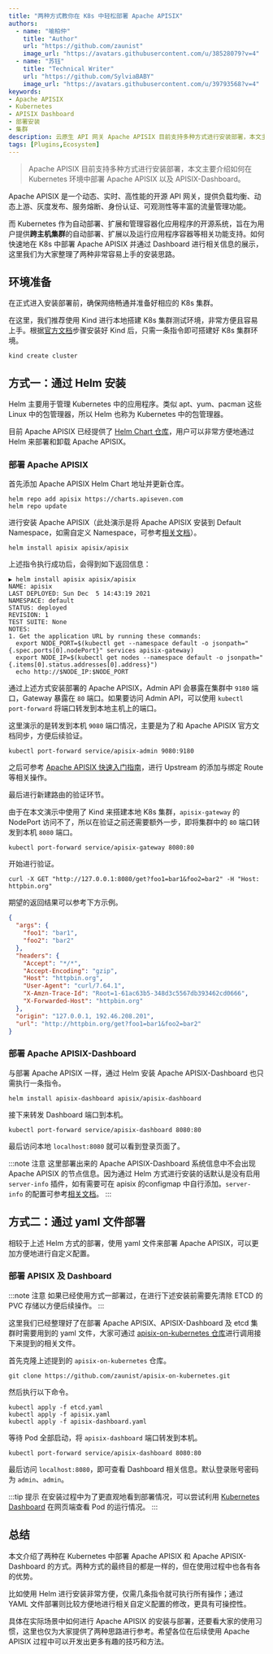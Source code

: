 ```yaml
---
title: "两种方式教你在 K8s 中轻松部署 Apache APISIX"
authors:
  - name: "喻柏仲"
    title: "Author"
    url: "https://github.com/zaunist"
    image_url: "https://avatars.githubusercontent.com/u/38528079?v=4"
  - name: "苏钰"
    title: "Technical Writer"
    url: "https://github.com/SylviaBABY"
    image_url: "https://avatars.githubusercontent.com/u/39793568?v=4"
keywords: 
- Apache APISIX
- Kubernetes
- APISIX Dashboard
- 部署安装
- 集群
description: 云原生 API 网关 Apache APISIX 目前支持多种方式进行安装部署，本文主要介绍如何在 Kubernetes 环境中部署 Apache APISIX 以及 APISIX-Dashboard。
tags: [Plugins,Ecosystem]
---
```


> Apache APISIX 目前支持多种方式进行安装部署，本文主要介绍如何在 Kubernetes 环境中部署 Apache APISIX 以及 APISIX-Dashboard。

<!--truncate-->

Apache APISIX 是一个动态、实时、高性能的开源 API 网关，提供负载均衡、动态上游、灰度发布、服务熔断、身份认证、可观测性等丰富的流量管理功能。

而 Kubernetes 作为自动部署、扩展和管理容器化应用程序的开源系统，旨在为用户提供**跨主机集群**的自动部署、扩展以及运行应用程序容器等相关功能支持。如何快速地在 K8s 中部署 Apache APISIX 并通过 Dashboard 进行相关信息的展示，这里我们为大家整理了两种非常容易上手的安装思路。

## 环境准备

在正式进入安装部署前，确保网络畅通并准备好相应的 K8s 集群。

在这里，我们推荐使用 Kind 进行本地搭建 K8s 集群测试环境，非常方便且容易上手。根据[官方文档](https://kind.sigs.k8s.io/docs/user/quick-start/)步骤安装好 Kind 后，只需一条指令即可搭建好 K8s 集群环境。

```shell
kind create cluster
```

## 方式一：通过 Helm 安装

Helm 主要用于管理 Kubernetes 中的应用程序。类似 apt、yum、pacman 这些 Linux 中的包管理器，所以 Helm 也称为 Kubernetes 中的包管理器。

目前 Apache APISIX 已经提供了 [Helm Chart 仓库](https://github.com/apache/apisix-helm-chart)，用户可以非常方便地通过 Helm 来部署和卸载 Apache APISIX。

### 部署 Apache APISIX

首先添加 Apache APISIX Helm Chart 地址并更新仓库。

```shell
helm repo add apisix https://charts.apiseven.com
helm repo update
```

进行安装 Apache APISIX（此处演示是将 Apache APISIX 安装到 Default Namespace，如需自定义 Namespace，可参考[相关文档](https://kubernetes.io/docs/tasks/administer-cluster/namespaces/#creating-a-new-namespace)）。

```shell
helm install apisix apisix/apisix
```

上述指令执行成功后，会得到如下返回信息：

```shell
▶ helm install apisix apisix/apisix
NAME: apisix
LAST DEPLOYED: Sun Dec  5 14:43:19 2021
NAMESPACE: default
STATUS: deployed
REVISION: 1
TEST SUITE: None
NOTES:
1. Get the application URL by running these commands:
  export NODE_PORT=$(kubectl get --namespace default -o jsonpath="{.spec.ports[0].nodePort}" services apisix-gateway)
  export NODE_IP=$(kubectl get nodes --namespace default -o jsonpath="{.items[0].status.addresses[0].address}")
  echo http://$NODE_IP:$NODE_PORT
```

通过上述方式安装部署的 Apache APISIX，Admin API 会暴露在集群中 `9180` 端口，Gateway 暴露在 `80` 端口。如果要访问 Admin API，可以使用 `kubectl port-forward` 将端口转发到本地主机上的端口。

这里演示的是转发到本机 `9080` 端口情况，主要是为了和 Apache APISIX 官方文档同步，方便后续验证。

```shell
kubectl port-forward service/apisix-admin 9080:9180
```

之后可参考 [Apache APISIX 快速入门指南](https://apisix.apache.org/zh/docs/apisix/getting-started/)，进行 Upstream 的添加与绑定 Route 等相关操作。

最后进行新建路由的验证环节。

由于在本文演示中使用了 Kind 来搭建本地 K8s 集群，`apisix-gateway` 的 NodePort 访问不了，所以在验证之前还需要额外一步，即将集群中的 `80` 端口转发到本机 `8080` 端口。

```shell
kubectl port-forward service/apisix-gateway 8080:80
```

开始进行验证。

```shell
curl -X GET "http://127.0.0.1:8080/get?foo1=bar1&foo2=bar2" -H "Host: httpbin.org"
```

期望的返回结果可以参考下方示例。

```json
{
  "args": {
    "foo1": "bar1",
    "foo2": "bar2"
  },
  "headers": {
    "Accept": "*/*",
    "Accept-Encoding": "gzip",
    "Host": "httpbin.org",
    "User-Agent": "curl/7.64.1",
    "X-Amzn-Trace-Id": "Root=1-61ac63b5-348d3c5567db393462cd0666",
    "X-Forwarded-Host": "httpbin.org"
  },
  "origin": "127.0.0.1, 192.46.208.201",
  "url": "http://httpbin.org/get?foo1=bar1&foo2=bar2"
}
```

### 部署 Apache APISIX-Dashboard

与部署 Apache APISIX 一样，通过 Helm 安装 Apache APISIX-Dashboard 也只需执行一条指令。

```shell
helm install apisix-dashboard apisix/apisix-dashboard
```

接下来转发 Dashboard 端口到本机。

```shell
kubectl port-forward service/apisix-dashboard 8080:80
```

最后访问本地 `localhost:8080` 就可以看到登录页面了。

:::note 注意
这里部署出来的 Apache APISIX-Dashboard 系统信息中不会出现 Apache APISIX 的节点信息。因为通过 Helm 方式进行安装的话默认是没有启用 `server-info` 插件，如有需要可在 apisix 的configmap 中自行添加。`server-info` 的配置可参考[相关文档](https://apisix.apache.org/docs/apisix/plugins/server-info/)。
:::

## 方式二：通过 yaml 文件部署

相较于上述 Helm 方式的部署，使用 yaml 文件来部署 Apache APISIX，可以更加方便地进行自定义配置。

### 部署 APISIX 及 Dashboard

:::note 注意
如果已经使用方式一部署过，在进行下述安装前需要先清除 ETCD 的 PVC 存储以方便后续操作。
:::

这里我们已经整理好了在部署 Apache APISIX、APISIX-Dashboard 及 etcd 集群时需要用到的 yaml 文件，大家可通过 [apisix-on-kubernetes 仓库](https://github.com/zaunist/apisix-on-kubernetes)进行调用接下来提到的相关文件。

首先克隆上述提到的 `apisix-on-kubernetes` 仓库。

```shell
git clone https://github.com/zaunist/apisix-on-kubernetes.git
```

然后执行以下命令。

```shell
kubectl apply -f etcd.yaml
kubectl apply -f apisix.yaml
kubectl apply -f apisix-dashboard.yaml
```

等待 Pod 全部启动，将 `apisix-dashboard` 端口转发到本机。

```shell
kubectl port-forward service/apisix-dashboard 8080:80
```

最后访问 `localhost:8080`，即可查看 Dashboard 相关信息。默认登录账号密码为 `admin`、`admin`。

:::tip 提示
在安装过程中为了更直观地看到部署情况，可以尝试利用 [Kubernetes Dashboard](https://github.com/kubernetes/dashboard) 在网页端查看 Pod 的运行情况。
:::

## 总结

本文介绍了两种在 Kubernetes 中部署 Apache APISIX 和 Apache APISIX-Dashboard 的方式。两种方式的最终目的都是一样的，但在使用过程中也各有各的优势。

比如使用 Helm 进行安装非常方便，仅需几条指令就可执行所有操作；通过 YAML 文件部署则比较方便地进行相关自定义配置的修改，更具有可操控性。

具体在实际场景中如何进行 Apache APISIX 的安装与部署，还要看大家的使用习惯，这里也仅为大家提供了两种思路进行参考。希望各位在后续使用 Apache APISIX 过程中可以开发出更多有趣的技巧和方法。
